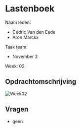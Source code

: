 # Lastenboek

Naam leden: 
- Cédric Van den Eede
- Aron Marckx

Taak team:
- November 2

Week: 02

## Opdrachtomschrijving
![Week02](https://github.com/HoGentTIN/p3ops-1920-red/blob/November2/Servers/November2/Lastenboek/Screenshots%20lastenboek/week02.png)

## Vragen
- geen
